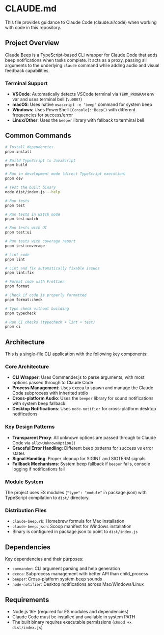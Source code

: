 # CLAUDE.md

This file provides guidance to Claude Code (claude.ai/code) when working with code in this repository.

## Project Overview

Claude Beep is a TypeScript-based CLI wrapper for Claude Code that adds beep notifications when tasks complete. It acts as a proxy, passing all arguments to the underlying `claude` command while adding audio and visual feedback capabilities.

### Terminal Support
- **VSCode**: Automatically detects VSCode terminal via `TERM_PROGRAM` env var and uses terminal bell (`\u0007`)
- **macOS**: Uses native `osascript -e "beep"` command for system beep
- **Windows**: Uses PowerShell `[Console]::Beep()` with different frequencies for success/error
- **Linux/Other**: Uses the `beeper` library with fallback to terminal bell

## Common Commands

```bash
# Install dependencies
pnpm install

# Build TypeScript to JavaScript
pnpm build

# Run in development mode (direct TypeScript execution)
pnpm dev

# Test the built binary
node dist/index.js --help

# Run tests
pnpm test

# Run tests in watch mode
pnpm test:watch

# Run tests with UI
pnpm test:ui

# Run tests with coverage report
pnpm test:coverage

# Lint code
pnpm lint

# Lint and fix automatically fixable issues
pnpm lint:fix

# Format code with Prettier
pnpm format

# Check if code is properly formatted
pnpm format:check

# Type check without building
pnpm typecheck

# Run CI checks (typecheck + lint + test)
pnpm ci
```

## Architecture

This is a single-file CLI application with the following key components:

### Core Architecture

- **CLI Wrapper**: Uses Commander.js to parse arguments, with most options passed through to Claude Code
- **Process Management**: Uses execa to spawn and manage the Claude Code subprocess with inherited stdio
- **Cross-platform Audio**: Uses the `beeper` library for sound notifications with system beep fallback
- **Desktop Notifications**: Uses `node-notifier` for cross-platform desktop notifications

### Key Design Patterns

- **Transparent Proxy**: All unknown options are passed through to Claude Code via `allowUnknownOption()`
- **Graceful Error Handling**: Different beep patterns for success vs error states
- **Signal Handling**: Proper cleanup for SIGINT and SIGTERM signals
- **Fallback Mechanisms**: System beep fallback if `beeper` fails, console logging if notifications fail

### Module System

The project uses ES modules (`"type": "module"` in package.json) with TypeScript compilation to `dist/` directory.

### Distribution Files

- `claude-beep.rb`: Homebrew formula for Mac installation
- `claude-beep.json`: Scoop manifest for Windows installation
- Binary is configured in package.json to point to `dist/index.js`

## Dependencies

Key dependencies and their purposes:

- `commander`: CLI argument parsing and help generation
- `execa`: Subprocess management with better API than child_process
- `beeper`: Cross-platform system beep sounds
- `node-notifier`: Desktop notifications across Mac/Windows/Linux

## Requirements

- Node.js 16+ (required for ES modules and dependencies)
- Claude Code must be installed and available in system PATH
- The built binary requires executable permissions (`chmod +x dist/index.js`)
